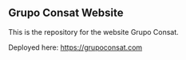 ## Grupo Consat Website

This is the repository for the website Grupo Consat.

Deployed here: https://grupoconsat.com
